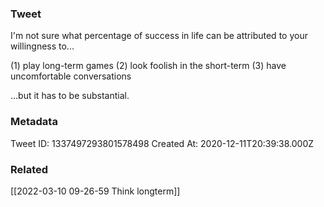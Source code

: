 ### Tweet
I'm not sure what percentage of success in life can be attributed to your willingness to...

(1) play long-term games
(2) look foolish in the short-term
(3) have uncomfortable conversations

...but it has to be substantial.

### Metadata
Tweet ID: 1337497293801578498
Created At: 2020-12-11T20:39:38.000Z

### Related
[[2022-03-10 09-26-59 Think longterm]]

